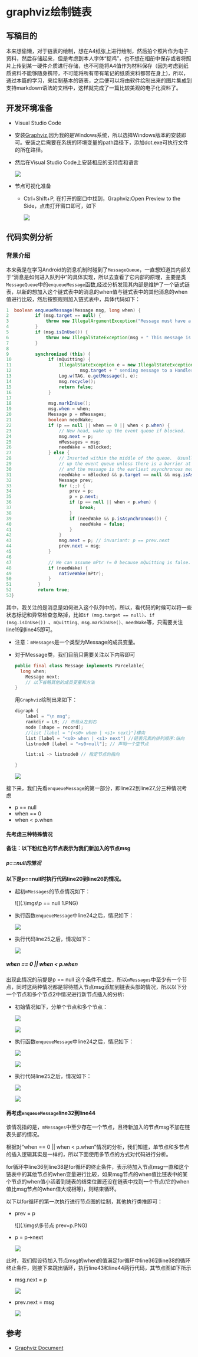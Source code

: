 # graphviz绘制链表

## 写稿目的

本来想偷懒，对于链表的绘制，想在A4纸张上进行绘制，然后拍个照片作为电子资料，然后存储起来，但是考虑到本人字体“捉鸡”，也不想在相册中保存或者将照片上传到某一硬件介质进行存储，也不可能将A4值作为材料保存（因为考虑到纸质资料不能够随身携带，不可能将所有带有笔记的纸质资料都带在身上)，所以，通过本篇的学习，来绘制基本的链表，之后便可以将由软件绘制出来的图片集成到支持markdown语法的文档中，这样就完成了一篇比较美观的电子化资料了。

## 开发环境准备

* Visual Studio Code

* 安装[Graphviz](https://graphviz.org/download/),因为我的是Windows系统，所以选择Windows版本的安装即可。安装之后需要在系统的环境变量的path路径下，添加dot.exe可执行文件的所在路径。

* 然后在Visual Studio Code上安装相应的支持库和语言

  ![](.\imgs\dev-environment.png)

* 节点可视化准备

  * Ctrl+Shift+P, 在打开的窗口中找到，Graphviz:Open Preview to the Side，点击打开窗口即可，如下

    ![](.\imgs\dev-2window-prepare.png)

## 代码实例分析

### 背景介绍

本来我是在学习Android的消息机制时碰到了`MessageQueue`，一直想知道其内部关于“消息是如何进入队列中”的具体实现，所以去查看了它内部的原理，主要是类`MessageQueue`中的`enqueueMessage`函数,经过分析发现其内部是维护了一个链式链表，以新的想加入这个链式表中的消息的when值与链式表中的其他消息的when值进行比较，然后按照规则加入链式表中，具体代码如下：

```java
1  boolean enqueueMessage(Message msg, long when) {
2          if (msg.target == null) {
3              throw new IllegalArgumentException("Message must have a target.");
4          }
5          if (msg.isInUse()) {
6              throw new IllegalStateException(msg + " This message is already in use.");
7          }
8
9          synchronized (this) {
10              if (mQuitting) {
11                  IllegalStateException e = new IllegalStateException(
12                          msg.target + " sending message to a Handler on a dead thread");
13                  Log.w(TAG, e.getMessage(), e);
14                  msg.recycle();
15                  return false;
16              }
17
18              msg.markInUse();
19              msg.when = when;
20              Message p = mMessages;
21              boolean needWake;
22              if (p == null || when == 0 || when < p.when) {
23                  // New head, wake up the event queue if blocked.
24                  msg.next = p;
25                  mMessages = msg;
26                  needWake = mBlocked;
27              } else {
28                  // Inserted within the middle of the queue.  Usually we don't have to wake
29                  // up the event queue unless there is a barrier at the head of the queue
30                  // and the message is the earliest asynchronous message in the queue.
31                  needWake = mBlocked && p.target == null && msg.isAsynchronous();
32                  Message prev;
33                  for (;;) {
34                      prev = p;
35                      p = p.next;
36                      if (p == null || when < p.when) {
37                          break;
38                      }
39                      if (needWake && p.isAsynchronous()) {
40                          needWake = false;
41                      }
42                  }
43                  msg.next = p; // invariant: p == prev.next
44                  prev.next = msg;
45              }
46  
47              // We can assume mPtr != 0 because mQuitting is false.
48              if (needWake) {
49                  nativeWake(mPtr);
50              }
51          }
52          return true;
53}
```

其中，我关注的是消息是如何进入这个队列中的，所以，看代码的时候可以将一些状态标记和异常检查忽略掉，比如`if (msg.target == null)`、`if (msg.isInUse()) `、`mQuitting、msg.markInUse()、needWake`等，只需要关注line19到line45即可。

* 注意：`mMessages`是一个类型为Message的成员变量。

* 对于Message类，我们目前只需要关注以下内容即可

  ```java
  public final class Message implements Parcelable{
  	long when;
      Message next;
      // 以下省略其他的成员变量和方法
  }
  ```

  用`Graphviz`绘制出来如下：

  ```groovy
  digraph {
      label = "\n msg";
      rankdir = LR; // 布局从左到右
      node [shape = record]; 
      //list [label = "{<s0> when | <s1> next}"]横向
      list [label = "<s0> when | <s1> next"] //链表元素的排列顺序:纵向
      listnode0 [label = "<s0>null"]; // 声明一个空节点
  
      list:s1 -> listnode0 // 指定节点的指向
  
  }
  
  ```

  ![](.\imgs\Message.png)

接下来，我们先看`enqueueMessage`的第一部分，即line22到line27,分三种情况考虑

* p == null
* when == 0
* when < p.when

#### 先考虑三种特殊情况

**备注：以下粉红色的节点表示为我们新加入的节点msg**

##### p==null的情况

**以下是p==null时执行代码line20到line26的情况。**

* 起初`mMessages`的节点情况如下：

  ![](.\imgs\p == null 1.PNG)

* 执行函数`enqueueMessage`中line24之后，情况如下：

  ![](.\imgs\设置msg的next为p.PNG)

* 执行代码line25之后，情况如下：

  ![](.\imgs\设置mMessage指向新加入的节点msg.PNG)

##### when == 0 || when < p.when

出现此情况的前提是p == null 这个条件不成立，所以`mMessages`中至少有一个节点，同时这两种情况都是将待插入节点msg添加到链表头部的情况，所以以下分一个节点和多个节点2中情况进行新节点插入的分析:

* 初始情况如下，分单个节点和多个节点：

  ![](.\imgs\初始情况-单个节点.PNG)

  ![](.\imgs\初始情况-多个节点.PNG)

* 执行函数`enqueueMessage`中line24之后，情况如下：

  ![](.\imgs\单节点情况下设置新节点的next为p.PNG)

  ![](.\imgs\多节点情况下设置新节点的next为p.PNG)

* 执行代码line25之后，情况如下：

  ![](.\imgs\单节点情况下设置mMessage指向新加入的节点.PNG)

  ![](.\imgs\多节点情况下设置mMessage指向新加入的节点.PNG)

#### 再考虑`enqueueMessage`line32到line44

该情况指的是，`mMessages`中至少存在一个节点，且待新加入的节点msg不加在链表头部的情况。

根据对“when == 0 || when < p.when”情况的分析，我们知道，单节点和多节点的插入逻辑其实是一样的，所以下面使用多节点的方式对代码进行分析。

for循环中line36到line38是for循环的终止条件，表示待加入节点msg一直和这个链表中的其他节点的when变量进行比较，如果msg节点的when值比链表中的某个节点的when值小活着到链表的结束位置还没在链表中找到一个节点(它的when值比msg节点的when值大或相等)，则结束循环。

以下以for循环的第一次执行进行节点图的绘制，其他执行类推即可：

* prev = p

  ![](.\imgs\多节点 prev=p.PNG)

* p = p->next

  ![](.\imgs\多节点p=p的next.PNG)

此时，我们假设待加入节点msg的when的值满足for循环中line36到line38的循环终止条件，则接下来跳出循环，执行line43和line44两行代码，其节点图如下所示

* msg.next = p
  
  ![](.\imgs\多节点msg的next指向p.PNG)
  
* prev.next = msg

  ![](.\imgs\多节点情况下设置prev的next指向新插入的节点msg.PNG)

## 参考

* [Graphviz Document](https://graphviz.org/doc/info/shapes.html#record)

